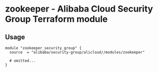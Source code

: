 # zookeeper - Alibaba Cloud Security Group Terraform module

## Usage

```hcl
module "zookeeper_security_group" {
  source  = "alibaba/security-group/alicloud//modules/zookeeper"

  # omitted...
}
```

<!-- BEGINNING OF PRE-COMMIT-TERRAFORM DOCS HOOK -->
<!-- END OF PRE-COMMIT-TERRAFORM DOCS HOOK -->
